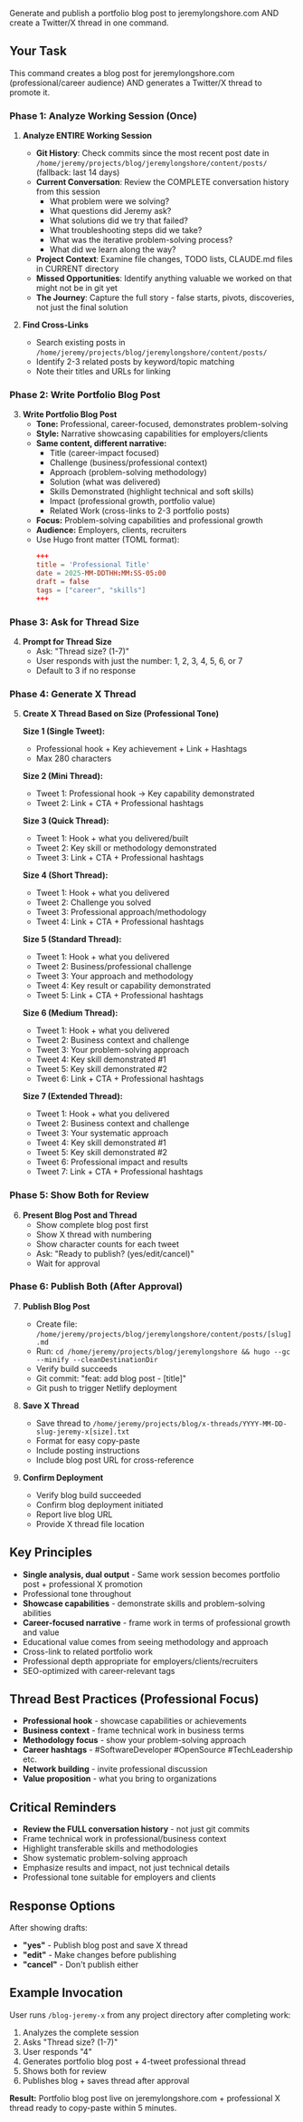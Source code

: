 Generate and publish a portfolio blog post to jeremylongshore.com AND create a Twitter/X thread in one command.

## Your Task

This command creates a blog post for jeremylongshore.com (professional/career audience) AND generates a Twitter/X thread to promote it.

### Phase 1: Analyze Working Session (Once)

1. **Analyze ENTIRE Working Session**
   - **Git History**: Check commits since the most recent post date in `/home/jeremy/projects/blog/jeremylongshore/content/posts/` (fallback: last 14 days)
   - **Current Conversation**: Review the COMPLETE conversation history from this session
     - What problem were we solving?
     - What questions did Jeremy ask?
     - What solutions did we try that failed?
     - What troubleshooting steps did we take?
     - What was the iterative problem-solving process?
     - What did we learn along the way?
   - **Project Context**: Examine file changes, TODO lists, CLAUDE.md files in CURRENT directory
   - **Missed Opportunities**: Identify anything valuable we worked on that might not be in git yet
   - **The Journey**: Capture the full story - false starts, pivots, discoveries, not just the final solution

2. **Find Cross-Links**
   - Search existing posts in `/home/jeremy/projects/blog/jeremylongshore/content/posts/`
   - Identify 2-3 related posts by keyword/topic matching
   - Note their titles and URLs for linking

### Phase 2: Write Portfolio Blog Post

3. **Write Portfolio Blog Post**
   - **Tone:** Professional, career-focused, demonstrates problem-solving
   - **Style:** Narrative showcasing capabilities for employers/clients
   - **Same content, different narrative:**
     - Title (career-impact focused)
     - Challenge (business/professional context)
     - Approach (problem-solving methodology)
     - Solution (what was delivered)
     - Skills Demonstrated (highlight technical and soft skills)
     - Impact (professional growth, portfolio value)
     - Related Work (cross-links to 2-3 portfolio posts)
   - **Focus:** Problem-solving capabilities and professional growth
   - **Audience:** Employers, clients, recruiters
   - Use Hugo front matter (TOML format):
     ```toml
     +++
     title = 'Professional Title'
     date = 2025-MM-DDTHH:MM:SS-05:00
     draft = false
     tags = ["career", "skills"]
     +++
     ```

### Phase 3: Ask for Thread Size

4. **Prompt for Thread Size**
   - Ask: "Thread size? (1-7)"
   - User responds with just the number: 1, 2, 3, 4, 5, 6, or 7
   - Default to 3 if no response

### Phase 4: Generate X Thread

5. **Create X Thread Based on Size (Professional Tone)**

   **Size 1 (Single Tweet):**
   - Professional hook + Key achievement + Link + Hashtags
   - Max 280 characters

   **Size 2 (Mini Thread):**
   - Tweet 1: Professional hook → Key capability demonstrated
   - Tweet 2: Link + CTA + Professional hashtags

   **Size 3 (Quick Thread):**
   - Tweet 1: Hook + what you delivered/built
   - Tweet 2: Key skill or methodology demonstrated
   - Tweet 3: Link + CTA + Professional hashtags

   **Size 4 (Short Thread):**
   - Tweet 1: Hook + what you delivered
   - Tweet 2: Challenge you solved
   - Tweet 3: Professional approach/methodology
   - Tweet 4: Link + CTA + Professional hashtags

   **Size 5 (Standard Thread):**
   - Tweet 1: Hook + what you delivered
   - Tweet 2: Business/professional challenge
   - Tweet 3: Your approach and methodology
   - Tweet 4: Key result or capability demonstrated
   - Tweet 5: Link + CTA + Professional hashtags

   **Size 6 (Medium Thread):**
   - Tweet 1: Hook + what you delivered
   - Tweet 2: Business context and challenge
   - Tweet 3: Your problem-solving approach
   - Tweet 4: Key skill demonstrated #1
   - Tweet 5: Key skill demonstrated #2
   - Tweet 6: Link + CTA + Professional hashtags

   **Size 7 (Extended Thread):**
   - Tweet 1: Hook + what you delivered
   - Tweet 2: Business context and challenge
   - Tweet 3: Your systematic approach
   - Tweet 4: Key skill demonstrated #1
   - Tweet 5: Key skill demonstrated #2
   - Tweet 6: Professional impact and results
   - Tweet 7: Link + CTA + Professional hashtags

### Phase 5: Show Both for Review

6. **Present Blog Post and Thread**
   - Show complete blog post first
   - Show X thread with numbering
   - Show character counts for each tweet
   - Ask: "Ready to publish? (yes/edit/cancel)"
   - Wait for approval

### Phase 6: Publish Both (After Approval)

7. **Publish Blog Post**
   - Create file: `/home/jeremy/projects/blog/jeremylongshore/content/posts/[slug].md`
   - Run: `cd /home/jeremy/projects/blog/jeremylongshore && hugo --gc --minify --cleanDestinationDir`
   - Verify build succeeds
   - Git commit: "feat: add blog post - [title]"
   - Git push to trigger Netlify deployment

8. **Save X Thread**
   - Save thread to `/home/jeremy/projects/blog/x-threads/YYYY-MM-DD-slug-jeremy-x[size].txt`
   - Format for easy copy-paste
   - Include posting instructions
   - Include blog post URL for cross-reference

9. **Confirm Deployment**
   - Verify blog build succeeded
   - Confirm blog deployment initiated
   - Report live blog URL
   - Provide X thread file location

## Key Principles

- **Single analysis, dual output** - Same work session becomes portfolio post + professional X promotion
- Professional tone throughout
- **Showcase capabilities** - demonstrate skills and problem-solving abilities
- **Career-focused narrative** - frame work in terms of professional growth and value
- Educational value comes from seeing methodology and approach
- Cross-link to related portfolio work
- Professional depth appropriate for employers/clients/recruiters
- SEO-optimized with career-relevant tags

## Thread Best Practices (Professional Focus)

- **Professional hook** - showcase capabilities or achievements
- **Business context** - frame technical work in business terms
- **Methodology focus** - show your problem-solving approach
- **Career hashtags** - #SoftwareDeveloper #OpenSource #TechLeadership etc.
- **Network building** - invite professional discussion
- **Value proposition** - what you bring to organizations

## Critical Reminders

- **Review the FULL conversation history** - not just git commits
- Frame technical work in professional/business context
- Highlight transferable skills and methodologies
- Show systematic problem-solving approach
- Emphasize results and impact, not just technical details
- Professional tone suitable for employers and clients

## Response Options

After showing drafts:
- **"yes"** - Publish blog post and save X thread
- **"edit"** - Make changes before publishing
- **"cancel"** - Don't publish either

## Example Invocation

User runs `/blog-jeremy-x` from any project directory after completing work:
1. Analyzes the complete session
2. Asks "Thread size? (1-7)"
3. User responds "4"
4. Generates portfolio blog post + 4-tweet professional thread
5. Shows both for review
6. Publishes blog + saves thread after approval

**Result:** Portfolio blog post live on jeremylongshore.com + professional X thread ready to copy-paste within 5 minutes.